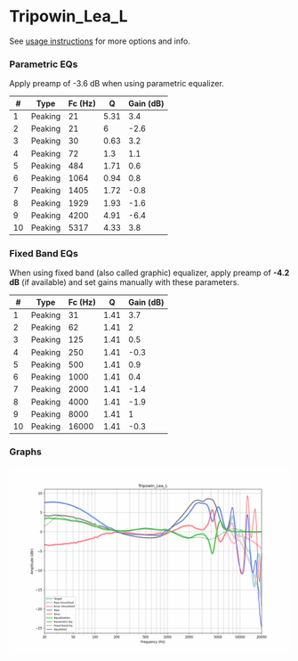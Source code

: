 # Tripowin_Lea_L
See [usage instructions](https://github.com/jaakkopasanen/AutoEq#usage) for more options and info.

### Parametric EQs
Apply preamp of -3.6 dB when using parametric equalizer.

|   # | Type    |   Fc (Hz) |    Q |   Gain (dB) |
|-----|---------|-----------|------|-------------|
|   1 | Peaking |        21 | 5.31 |         3.4 |
|   2 | Peaking |        21 | 6    |        -2.6 |
|   3 | Peaking |        30 | 0.63 |         3.2 |
|   4 | Peaking |        72 | 1.3  |         1.1 |
|   5 | Peaking |       484 | 1.71 |         0.6 |
|   6 | Peaking |      1064 | 0.94 |         0.8 |
|   7 | Peaking |      1405 | 1.72 |        -0.8 |
|   8 | Peaking |      1929 | 1.93 |        -1.6 |
|   9 | Peaking |      4200 | 4.91 |        -6.4 |
|  10 | Peaking |      5317 | 4.33 |         3.8 |

### Fixed Band EQs
When using fixed band (also called graphic) equalizer, apply preamp of **-4.2 dB** (if available) and set gains manually with these parameters.

|   # | Type    |   Fc (Hz) |    Q |   Gain (dB) |
|-----|---------|-----------|------|-------------|
|   1 | Peaking |        31 | 1.41 |         3.7 |
|   2 | Peaking |        62 | 1.41 |         2   |
|   3 | Peaking |       125 | 1.41 |         0.5 |
|   4 | Peaking |       250 | 1.41 |        -0.3 |
|   5 | Peaking |       500 | 1.41 |         0.9 |
|   6 | Peaking |      1000 | 1.41 |         0.4 |
|   7 | Peaking |      2000 | 1.41 |        -1.4 |
|   8 | Peaking |      4000 | 1.41 |        -1.9 |
|   9 | Peaking |      8000 | 1.41 |         1   |
|  10 | Peaking |     16000 | 1.41 |        -0.3 |

### Graphs
![](./Tripowin_Lea_L.png)
